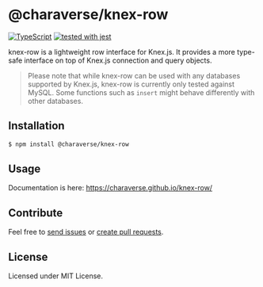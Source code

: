 # @charaverse/knex-row

[![TypeScript](https://img.shields.io/badge/%3C%2F%3E-TypeScript-%230074c1.svg)](http://www.typescriptlang.org/)
[![tested with jest](https://img.shields.io/badge/tested_with-jest-99424f.svg)](https://github.com/facebook/jest)

knex-row is a lightweight row interface for Knex.js. It provides a more
type-safe interface on top of Knex.js connection and query objects.

> Please note that while knex-row can be used with any databases supported by
> Knex.js, knex-row is currently only tested against MySQL. Some functions such
> as `insert` might behave differently with other databases.

## Installation

```bash
$ npm install @charaverse/knex-row
```

## Usage

Documentation is here: https://charaverse.github.io/knex-row/

## Contribute

Feel free to [send issues][issues] or [create pull requests][pulls].

## License

Licensed under MIT License.

[issues]: https://github.com/charaverse/knex-row/issues
[pulls]: https://github.com/charaverse/knex-row/pulls
